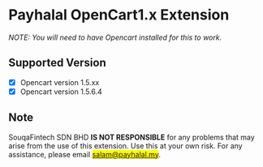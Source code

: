 # Payhalal OpenCart1.x Extension

*NOTE: You will need to have Opencart installed for this to work.*

## Supported Version

- [x] Opencart version 1.5.xx
- [x] Opencart version 1.5.6.4

## Note

SouqaFintech SDN BHD **IS NOT RESPONSIBLE** for any problems that may arise from the use of this extension. Use this at your own risk. For any assistance, please email <mark>salam@payhalal.my</mark>.
